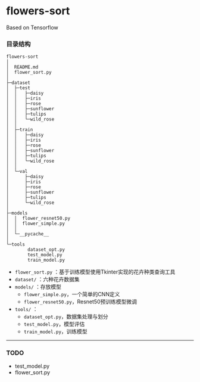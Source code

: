 # flowers-sort
 Based on Tensorflow

### 目录结构

```
flowers-sort
│
│  README.md
│  flower_sort.py
│  
├─dataset
│  ├─test
│  │   ├─daisy   
│  │   ├─iris   
│  │   ├─rose 
│  │   ├─sunflower
│  │   ├─tulips   
│  │   └─wild_rose
│  │
│  ├─train
│  │   ├─daisy   
│  │   ├─iris   
│  │   ├─rose 
│  │   ├─sunflower
│  │   ├─tulips   
│  │   └─wild_rose
│  │          
│  └─val
│      ├─daisy   
│      ├─iris   
│      ├─rose 
│      ├─sunflower
│      ├─tulips   
│      └─wild_rose
│      
├─models
│  │  flower_resnet50.py
│  │  flower_simple.py
│  │  
│  └─__pycache__
│          
└─tools
        dataset_opt.py
        test_model.py
        train_model.py
```
- `flower_sort.py` ：基于训练模型使用Tkinter实现的花卉种类查询工具
- `dataset/` ：六种花卉数据集
- `models/` ：存放模型
    - `flower_simple.py`，一个简单的CNN定义
    - `flower_resnet50.py`，Resnet50预训练模型微调
- `tools/` ：
    - `dataset_opt.py`，数据集处理与划分
    - `test_model.py`，模型评估
    - `train_model.py`，训练模型
---
### TODO
- test_model.py
- flower_sort.py